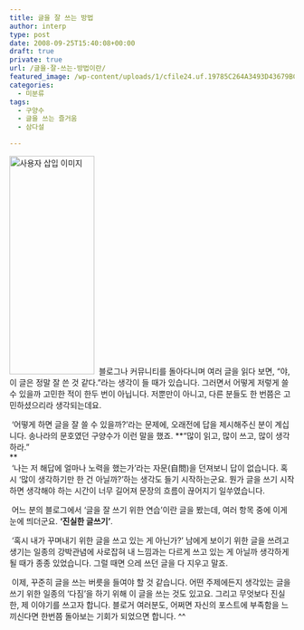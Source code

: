 ```yaml
---
title: 글을 잘 쓰는 방법
author: interp
type: post
date: 2008-09-25T15:40:08+00:00
draft: true
private: true
url: /글을-잘-쓰는-방법이란/
featured_image: /wp-content/uploads/1/cfile24.uf.19785C264A3493D43679BC.jpg
categories:
  - 미분류
tags:
  - 구양수
  - 글을 쓰는 즐거움
  - 삼다설

---
```

<img src="http://interp.iwinv.net/wp-content/uploads/1/cfile24.uf.19785C264A3493D43679BC.jpg" class="alignleft" width="150" height="386" alt="사용자 삽입 이미지" />  
&nbsp;블로그나 커뮤니티를 돌아다니며 여러 글을 읽다 보면, &#8220;야, 이 글은 정말 잘 쓴 것 같다.&#8221;라는 생각이 들 때가 있습니다. 그러면서 어떻게 저렇게 쓸 수 있을까 고민한 적이 한두 번이 아닙니다. 저뿐만이 아니고, 다른 분들도 한 번쯤은 고민하셨으리라 생각되는데요.  
  
  
&nbsp;&#8216;어떻게 하면 글을 잘 쓸 수 있을까?&#8217;라는 문제에, 오래전에 답을 제시해주신 분이 계십니다. 송나라의 문호였던 구양수가 이런 말을 했죠. **&#8220;많이 읽고, 많이 쓰고, 많이 생각하라.&#8221;  
**   
&nbsp;&#8216;나는 저 해답에 얼마나 노력을 했는가&#8217;라는 자문(自問)을 던져보니 답이 없습니다. 혹시 &#8216;많이 생각하기만 한 건 아닐까?&#8217;하는 생각도 들기 시작하는군요. 뭔가 글을 쓰기 시작하면 생각해야 하는 시간이 너무 길어져 문장의 흐름이 끊어지기 일쑤였습니다.   
  
  
&nbsp;어느 분의 블로그에서 &#8216;글을 잘 쓰기 위한 연습&#8217;이란 글을 봤는데, 여러 항목 중에 이게 눈에 띄더군요. **&#8216;진실한 글쓰기&#8217;**.  
  
&nbsp;&#8216;혹시 내가 꾸며내기 위한 글을 쓰고 있는 게 아닌가?&#8217; 남에게 보이기 위한 글을 쓰려고 생기는 일종의 강박관념에 사로잡혀 내 느낌과는 다르게 쓰고 있는 게 아닐까 생각하게 될 때가 종종 있었습니다. 그럴 때면 으레 쓰던 글을 다 지우고 말죠.   
  
&nbsp;이제, 꾸준히 글을 쓰는 버릇을 들여야 할 것 같습니다. 어떤 주제에든지 생각있는 글을 쓰기 위한 일종의 &#8216;다짐&#8217;을 하기 위해 이 글을 쓰는 것도 있고요. 그리고 무엇보다 진실한, 제 이야기를 쓰고자 합니다. 블로거 여러분도, 어쩌면 자신의 포스트에 부족함을 느끼신다면 한번쯤 돌아보는 기회가 되었으면 합니다. ^^ 


  
<P align=right></p>